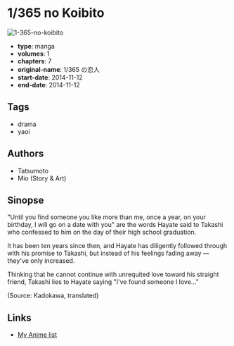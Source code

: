 # 1/365 no Koibito

![1-365-no-koibito](https://cdn.myanimelist.net/images/manga/3/220420.jpg)

-   **type**: manga
-   **volumes**: 1
-   **chapters**: 7
-   **original-name**: 1/365 の恋人
-   **start-date**: 2014-11-12
-   **end-date**: 2014-11-12

## Tags

-   drama
-   yaoi

## Authors

-   Tatsumoto
-   Mio (Story & Art)

## Sinopse

"Until you find someone you like more than me, once a year, on your birthday, I will go on a date with you" are the words Hayate said to Takashi who confessed to him on the day of their high school graduation.

It has been ten years since then, and Hayate has diligently followed through with his promise to Takashi, but instead of his feelings fading away — they've only increased.

Thinking that he cannot continue with unrequited love toward his straight friend, Takashi lies to Hayate saying "I've found someone I love..."

(Source: Kadokawa, translated)

## Links

-   [My Anime list](https://myanimelist.net/manga/108592/1_365_no_Koibito)
